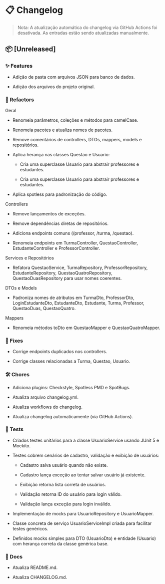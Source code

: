 ﻿# 📋 Changelog

> Nota: A atualização automática do changelog via GitHub Actions foi desativada. As entradas estão sendo atualizadas manualmente.

## 📦 [Unreleased]

### ✨ Features
* Adição de pasta com arquivos JSON para banco de dados.

* Adição dos arquivos do projeto original.


### 🧹 Refactors

Geral
* Renomeia parâmetros, coleções e métodos para camelCase.

* Renomeia pacotes e atualiza nomes de pacotes.

* Remove comentários de controllers, DTOs, mappers, models e repositórios.

* Aplica herança nas classes Questao e Usuario:
  
  * Cria uma superclasse Usuario para abstrair professores e estudantes.
    
  * Cria uma superclasse Usuario para abstrair professores e estudantes.

* Aplica spotless para padronização do código.

Controllers
* Remove lançamentos de exceções.

* Remove dependências diretas de repositórios.

* Adiciona endpoints comuns (/professor, /turma, /questao).

* Renomeia endpoints em TurmaController, QuestaoController, EstudanteController e ProfessorController.

Services e Repositórios
* Refatora QuestaoService, TurmaRepository, ProfessorRepository, EstudanteRepository, QuestaoQuatroRepository, QuestaoDuasRepository para usar nomes coerentes.

DTOs e Models
* Padroniza nomes de atributos em TurmaDto, ProfessorDto, LoginEstudanteDto, EstudanteDto, Estudante, Turma, Professor, QuestaoDuas, QuestaoQuatro.

Mappers
* Renomeia métodos toDto em QuestaoMapper e QuestaoQuatroMapper.

### 🐛 Fixes
* Corrige endpoints duplicados nos controllers.

* Corrige classes relacionadas a Turma, Questao, Usuario.

### 🛠️ Chores
* Adiciona plugins: Checkstyle, Spotless PMD e SpotBugs.

* Atualiza arquivo changelog.yml.

* Atualiza workflows do changelog.

* Atualiza changelog automaticamente (via GitHub Actions).

### 🧪 Tests
* Criados testes unitários para a classe UsuarioService usando JUnit 5 e Mockito.
  
* Testes cobrem cenários de cadastro, validação e exibição de usuários:
  
  * Cadastro salva usuário quando não existe.
    
  * Cadastro lança exceção ao tentar salvar usuário já existente.
    
  * Exibição retorna lista correta de usuários.
    
  * Validação retorna ID do usuário para login válido.
    
  * Validação lança exceção para login inválido.

* Implementação de mocks para UsuarioRepository e UsuarioMapper.

* Classe concreta de serviço UsuarioServiceImpl criada para facilitar testes genéricos.

* Definidos mocks simples para DTO (UsuarioDto) e entidade (Usuario) com herança correta da classe genérica base.

### 📄 Docs
* Atualiza README.md.

* Atualiza CHANGELOG.md.
